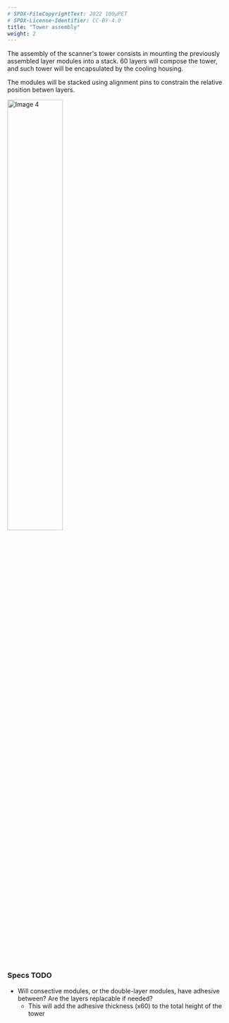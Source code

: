 ```yaml
---
# SPDX-FileCopyrightText: 2022 100µPET
# SPDX-License-Identifier: CC-BY-4.0
title: "Tower assembly"
weight: 2
---
```


The assembly of the scanner's tower consists in mounting the previously assembled layer modules into a stack.
60 layers will compose the tower, and such tower will be encapsulated by the cooling housing.

The modules will be stacked using alignment pins to constrain the relative position betwen layers.

<img src="../Images/tower_assembly.png" width="50%" alt="Image 4">

### Specs **TODO**
- Will consective modules, or the double-layer modules, have adhesive between? Are the layers replacable if needed?
    - This will add the adhesive thickness (x60) to the total height of the tower
